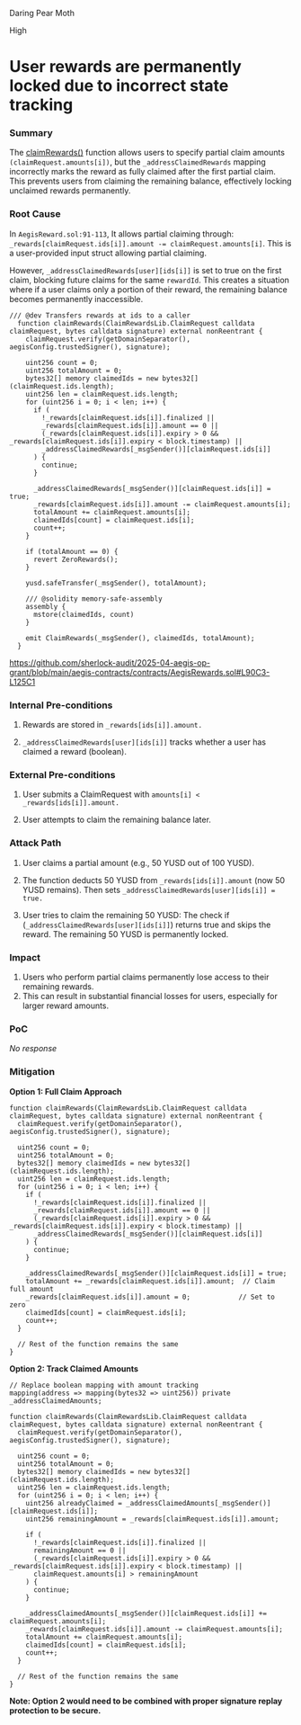 Daring Pear Moth

High

# User rewards are permanently locked due to incorrect state tracking

### Summary

The [claimRewards()](https://github.com/sherlock-audit/2025-04-aegis-op-grant/blob/main/aegis-contracts/contracts/AegisRewards.sol#L91) function allows users to specify partial claim amounts `(claimRequest.amounts[i])`, but the `_addressClaimedRewards` mapping incorrectly marks the reward as fully claimed after the first partial claim. This prevents users from claiming the remaining balance, effectively locking unclaimed rewards permanently.



### Root Cause

In `AegisReward.sol:91-113`, It allows partial claiming through: `_rewards[claimRequest.ids[i]].amount -= claimRequest.amounts[i]`. This is a user-provided input struct allowing partial claiming.

However, `_addressClaimedRewards[user][ids[i]]` is set to true on the first claim, blocking future claims for the same `rewardId`. This creates a situation where if a user claims only a portion of their reward, the remaining balance becomes permanently inaccessible.

```solidity
/// @dev Transfers rewards at ids to a caller
  function claimRewards(ClaimRewardsLib.ClaimRequest calldata claimRequest, bytes calldata signature) external nonReentrant {
    claimRequest.verify(getDomainSeparator(), aegisConfig.trustedSigner(), signature);

    uint256 count = 0;
    uint256 totalAmount = 0;
    bytes32[] memory claimedIds = new bytes32[](claimRequest.ids.length);
    uint256 len = claimRequest.ids.length;
    for (uint256 i = 0; i < len; i++) {
      if (
        !_rewards[claimRequest.ids[i]].finalized ||
        _rewards[claimRequest.ids[i]].amount == 0 ||
        (_rewards[claimRequest.ids[i]].expiry > 0 && _rewards[claimRequest.ids[i]].expiry < block.timestamp) ||
        _addressClaimedRewards[_msgSender()][claimRequest.ids[i]]
      ) {
        continue;
      }

      _addressClaimedRewards[_msgSender()][claimRequest.ids[i]] = true;
      _rewards[claimRequest.ids[i]].amount -= claimRequest.amounts[i];
      totalAmount += claimRequest.amounts[i];
      claimedIds[count] = claimRequest.ids[i];
      count++;
    }

    if (totalAmount == 0) {
      revert ZeroRewards();
    }

    yusd.safeTransfer(_msgSender(), totalAmount);

    /// @solidity memory-safe-assembly
    assembly {
      mstore(claimedIds, count)
    }

    emit ClaimRewards(_msgSender(), claimedIds, totalAmount);
  }
```

https://github.com/sherlock-audit/2025-04-aegis-op-grant/blob/main/aegis-contracts/contracts/AegisRewards.sol#L90C3-L125C1

### Internal Pre-conditions

1. Rewards are stored in `_rewards[ids[i]].amount.`

2. `_addressClaimedRewards[user][ids[i]]` tracks whether a user has claimed a reward (boolean).



### External Pre-conditions

1. User submits a ClaimRequest with `amounts[i] < _rewards[ids[i]].amount.`

2. User attempts to claim the remaining balance later.

### Attack Path

1. User claims a partial amount (e.g., 50 YUSD out of 100 YUSD).

2. The function deducts 50 YUSD from `_rewards[ids[i]].amount` (now 50 YUSD remains). Then sets `_addressClaimedRewards[user][ids[i]] = true.`

3. User tries to claim the remaining 50 YUSD: The check if (`_addressClaimedRewards[user][ids[i]]`) returns true and skips the reward. The remaining 50 YUSD is permanently locked.



### Impact

1. Users who perform partial claims permanently lose access to their remaining rewards.
2. This can result in substantial financial losses for users, especially for larger reward amounts.

### PoC

_No response_

### Mitigation

**Option 1: Full Claim Approach**
```solidity
function claimRewards(ClaimRewardsLib.ClaimRequest calldata claimRequest, bytes calldata signature) external nonReentrant {
  claimRequest.verify(getDomainSeparator(), aegisConfig.trustedSigner(), signature);

  uint256 count = 0;
  uint256 totalAmount = 0;
  bytes32[] memory claimedIds = new bytes32[](claimRequest.ids.length);
  uint256 len = claimRequest.ids.length;
  for (uint256 i = 0; i < len; i++) {
    if (
      !_rewards[claimRequest.ids[i]].finalized ||
      _rewards[claimRequest.ids[i]].amount == 0 ||
      (_rewards[claimRequest.ids[i]].expiry > 0 && _rewards[claimRequest.ids[i]].expiry < block.timestamp) ||
      _addressClaimedRewards[_msgSender()][claimRequest.ids[i]]
    ) {
      continue;
    }

    _addressClaimedRewards[_msgSender()][claimRequest.ids[i]] = true;
    totalAmount += _rewards[claimRequest.ids[i]].amount;  // Claim full amount
    _rewards[claimRequest.ids[i]].amount = 0;            // Set to zero
    claimedIds[count] = claimRequest.ids[i];
    count++;
  }
  
  // Rest of the function remains the same
}
```
**Option 2: Track Claimed Amounts**
```solidity
// Replace boolean mapping with amount tracking
mapping(address => mapping(bytes32 => uint256)) private _addressClaimedAmounts;

function claimRewards(ClaimRewardsLib.ClaimRequest calldata claimRequest, bytes calldata signature) external nonReentrant {
  claimRequest.verify(getDomainSeparator(), aegisConfig.trustedSigner(), signature);

  uint256 count = 0;
  uint256 totalAmount = 0;
  bytes32[] memory claimedIds = new bytes32[](claimRequest.ids.length);
  uint256 len = claimRequest.ids.length;
  for (uint256 i = 0; i < len; i++) {
    uint256 alreadyClaimed = _addressClaimedAmounts[_msgSender()][claimRequest.ids[i]];
    uint256 remainingAmount = _rewards[claimRequest.ids[i]].amount;
    
    if (
      !_rewards[claimRequest.ids[i]].finalized ||
      remainingAmount == 0 ||
      (_rewards[claimRequest.ids[i]].expiry > 0 && _rewards[claimRequest.ids[i]].expiry < block.timestamp) ||
      claimRequest.amounts[i] > remainingAmount
    ) {
      continue;
    }

    _addressClaimedAmounts[_msgSender()][claimRequest.ids[i]] += claimRequest.amounts[i];
    _rewards[claimRequest.ids[i]].amount -= claimRequest.amounts[i];
    totalAmount += claimRequest.amounts[i];
    claimedIds[count] = claimRequest.ids[i];
    count++;
  }
  
  // Rest of the function remains the same
}
```
**Note: Option 2 would need to be combined with proper signature replay protection to be secure.**